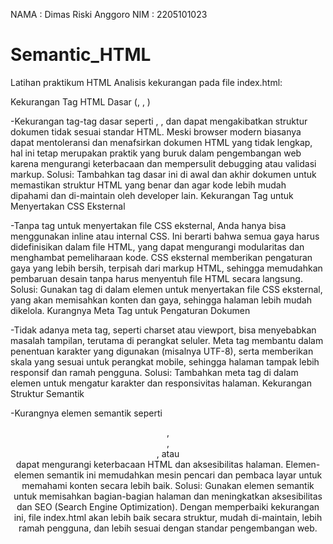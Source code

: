 NAMA : Dimas Riski Anggoro
NIM  : 2205101023
# Semantic_HTML
Latihan praktikum HTML
Analisis kekurangan pada file index.html:

Kekurangan Tag HTML Dasar (<html>, <head>, <body>)

-Kekurangan tag-tag dasar seperti <html>, <head>, dan <body> dapat mengakibatkan struktur dokumen tidak sesuai standar HTML. Meski browser modern biasanya dapat mentoleransi dan menafsirkan dokumen HTML yang tidak lengkap, hal ini tetap merupakan praktik yang buruk dalam pengembangan web karena mengurangi keterbacaan dan mempersulit debugging atau validasi markup.
Solusi: Tambahkan tag dasar ini di awal dan akhir dokumen untuk memastikan struktur HTML yang benar dan agar kode lebih mudah dipahami dan di-maintain oleh developer lain.
Kekurangan Tag <link> untuk Menyertakan CSS Eksternal

-Tanpa tag <link> untuk menyertakan file CSS eksternal, Anda hanya bisa menggunakan inline atau internal CSS. Ini berarti bahwa semua gaya harus didefinisikan dalam file HTML, yang dapat mengurangi modularitas dan menghambat pemeliharaan kode. CSS eksternal memberikan pengaturan gaya yang lebih bersih, terpisah dari markup HTML, sehingga memudahkan pembaruan desain tanpa harus menyentuh file HTML secara langsung.
Solusi: Gunakan tag <link> di dalam elemen <head> untuk menyertakan file CSS eksternal, yang akan memisahkan konten dan gaya, sehingga halaman lebih mudah dikelola.
Kurangnya Meta Tag untuk Pengaturan Dokumen

-Tidak adanya meta tag, seperti charset atau viewport, bisa menyebabkan masalah tampilan, terutama di perangkat seluler. Meta tag membantu dalam penentuan karakter yang digunakan (misalnya UTF-8), serta memberikan skala yang sesuai untuk perangkat mobile, sehingga halaman tampak lebih responsif dan ramah pengguna.
Solusi: Tambahkan meta tag di dalam elemen <head> untuk mengatur karakter dan responsivitas halaman.
Kekurangan Struktur Semantik

-Kurangnya elemen semantik seperti <header>, <footer>, <main>, atau <section> dapat mengurangi keterbacaan HTML dan aksesibilitas halaman. Elemen-elemen semantik ini memudahkan mesin pencari dan pembaca layar untuk memahami konten secara lebih baik.
Solusi: Gunakan elemen semantik untuk memisahkan bagian-bagian halaman dan meningkatkan aksesibilitas dan SEO (Search Engine Optimization).
Dengan memperbaiki kekurangan ini, file index.html akan lebih baik secara struktur, mudah di-maintain, lebih ramah pengguna, dan lebih sesuai dengan standar pengembangan web.
